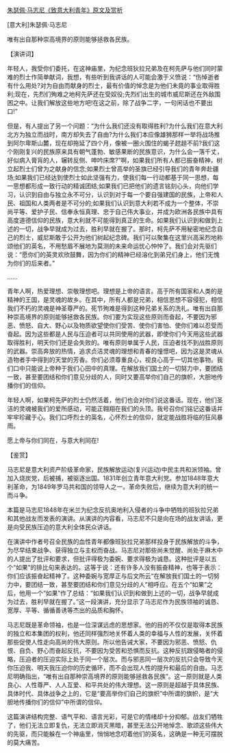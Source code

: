 [朱瑟佩·马志尼《致意大利青年》原文及赏析](https://www.vrrw.net/wx/14636.html)

[意大利]朱瑟佩·马志尼

唯有出自那种崇高境界的原则能够拯救各民族。

【演讲词】

年轻人，我受你们委托，在这神庙里，为纪念班狄拉兄弟及在柯先萨与他们同时蒙难的烈士作简单献词，我想，有些听到我讲话的人可能会激于义愤说：“伤悼逝者有什么用处?对为自由而献身的烈士，最有价值的悼念是为他们未竟的事业取得胜利;现在，先烈们殉难之地柯先萨还在受奴役;先烈们出生的城市威尼斯还在外敌围困之中。让我们解放这些地方吧!在这之前，除了战争二字，一句闲话也不要出口!”

但是，有人提出了另一个问题：“为什么我们还没有取得胜利?为什么我们在意大利北方为独立而战时，南方却失去了自由?为什么我们本应像雄狮那样一举将战场推到阿尔卑斯山麓，现在却拖延了四个月，像被一圈火围住的蝎子趑趄不前?我们这个刚刚复兴的民族原来具有朝气蓬勃、敏感果断的民族意识，为什么会一落千丈，好似病入膏肓的人，辗转反侧、呻吟床席?”啊，如果我们所有人都已振奋精神，树立起烈士们曾为之献身的信念;如果烈士曾高举的圣旗已经引导我们的青年奔赴疆场;如果我们已经达到使烈士如此坚强有力，使我们每一行动都基于同一思想，每一思想都形成一致行动的精诚团结;如果我们已把他们的遗言铭刻心头，向他们学习，认识到自由与独立永不可分，认识到对于每一个要自强建国的民族，上帝和人民、祖国和人类两者是不可分的;如果我们认识到意大利若不成为一个整体，不崇尚平等、爱护子民、信奉永恒真理、忠于自己伟大事业，并成为欧洲各民族中具有高度道德信仰的民族，意大利就不可能得到真正的生命。如果我们认识到和做到上述的一切，战争早就成为过去，胜利早就在握了。那时，柯先萨不用秘密地纪念自己的烈士，威尼斯敢于公开为他们树起纪念碑。我们可以聚集在这里兴高采烈地称颂他们的英名，不用愁眉不展地为莫测的未来命运忧心忡忡了。我们会对先驱们说：“愿你们的英灵欢欣鼓舞，因为你们的精神已经溶化到弟兄们身上，他们无愧为你们的后来者。”

……

青年人啊，热爱理想、崇敬理想吧。理想是上帝的语言。高于所有国家和人类的是精神的王国，是灵魂的故乡。在其中，所有人都是兄弟，相信思想不容侵犯，相信我们不朽的灵魂是神圣尊严的。死节殉难是得到这种兄弟关系的洗礼。唯有出自那种崇高境界的原则能够拯救各民族。你们要为实现这些原则而奋起，不要因为邪恶、愤怒、自大、野心以及物质欲望使你们受苦、使你们害怕、使你们难以忍受而奋起。因为这些都是人民与压迫者可以共同使用的武器，即使你们今天用这些武器取得胜利，明天你们还是会失败的。唯有原则单属于人民，压迫者找不到战胜原则的武器。崇高奔放的热情，追求贞洁灵魂的理想和青春的憧憬吧，因为这是灵魂从造物者手中得到的天堂的芳香。你们必须尊重良心，视良心高于一切其他事物。我们口中只能说上帝种于我们心田中的真理。在解放我们国土的一切努力中，要团结一致，甚至要团结和你们意见分歧的人，同时又要高举你们自己的旗帜，大胆地传播你们的信仰。

年轻人啊，如果柯先萨的烈士仍然活着，他们也会对你们说这番话。现在，他们圣洁的灵魂被我们的爱所感动，可能正翱翔在我们的头顶。我号召你们铭记这番话并牢牢珍藏于心。我们口呼烈士的英名，心怀烈士的信仰，就定能战胜将临的狂风暴雨。

愿上帝与你们同在，与意大利同在!



【鉴赏】

马志尼是意大利资产阶级革命家，民族解放运动(复兴运动)中民主共和派领袖。曾加入烧炭党，后被捕，被驱逐出国。1831年创立青年意大利党。参加1848年意大利革命，为1849年罗马共和国的领导人之一。革命失败后，继续为意大利的统一而斗争。

本篇是马志尼1848年在米兰为纪念反抗奥地利入侵者的斗争中牺牲的班狄拉兄弟和其他战友而发表的演讲。从演讲的内容看，马志尼不只是向在场的战友讲话，更是向受民族压迫的意大利全体民众讲话。

在演讲中作者号召全民族的血性青年都像班狄拉兄弟那样投身于民族解放的斗争，为尽早结束战争、获得独立与主权而奋战。马志尼对那些尚未觉醒、尚处于麻木中的人提出了批评和要求，但批评得极为委婉、要求得极为诚恳。这种批评是以五个“如果”的排比句来表达的。这等于说：还有许多人没有振奋精神，也等于表示：你们应该振奋起精神了。这种委婉与宽厚正与后文所云“在解放我们国土的一切努力中，要团结一致，甚至要团结和你们意见分歧的人”相呼应。在五个“如果”之后，他用一个“如果”作了总结：“如果我们认识到和做到上述的一切，战争早就成为过去，胜利早就在握了。”这一段演讲，充分显示了马志尼作为民族领袖的诚恳、宽厚、平等、循循善诱等杰出的品质和胸怀。

马志尼既是革命领袖，也是一位深谋远虑的思想家。他的目的不仅仅是取得本民族的独立和本集团的权利，他还同样强烈地关怀着人类的幸福与人性的发展，关怀着那些促使人性走向高尚的伟大原则。所以他告诫大家，不要因为邪恶、愤怒、仇恨、自负、野心而奋起反抗，不要因为受苦和恐惧而反抗。这种反抗跟侵略者的侵略，压迫者的压迫实际上处于同一个层次。而与邪恶同一层次的反抗只会导致今天你压迫我、明天我压迫你的历史循环，而不会出现人性的提升和最后的自由。马志尼明确指出，“唯有出自那种崇高境界的原则能够拯救各民族”。这一原则就是人类良心、人性尊严、人人互爱、和平共处的伟大理想。这一原则是超越于具体民族、具体时代、具体战争之上的，它是“要高举你们自己的旗帜”中所谓的旗帜，是“大胆地传播你们的信仰”中所谓的信仰。

这篇演讲结构完整、语气平和、语言光彩，可是它的情绪却十分抑郁。战友们牺牲了，他们无法立即复仇，无法立即消灭黑暗，甚至无法公开地悼念、歌颂这些伟大的先驱，而只能躲在一个神庙里，悄悄地念叨着他们的英名，这确是一种无可摆脱的莫大痛苦。

